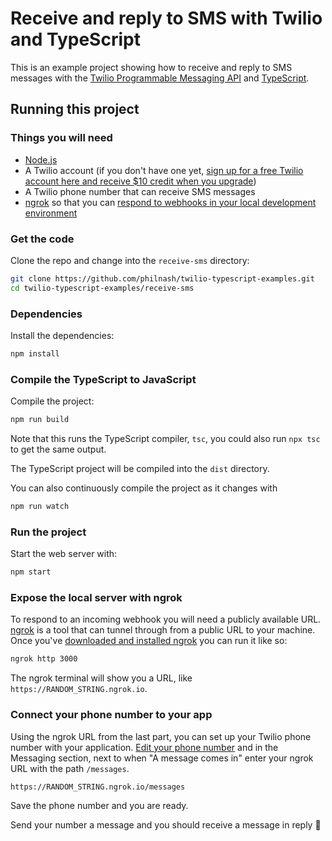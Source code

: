 # Receive and reply to SMS with Twilio and TypeScript

This is an example project showing how to receive and reply to SMS messages with the [Twilio Programmable Messaging API](https://www.twilio.com/docs/sms/api) and [TypeScript](https://www.typescriptlang.org/).

## Running this project

### Things you will need

* [Node.js](https://nodejs.org/en/)
* A Twilio account (if you don't have one yet, [sign up for a free Twilio account here and receive $10 credit when you upgrade](https://twil.io/philnash))
* A Twilio phone number that can receive SMS messages
* [ngrok](https://ngrok.com/) so that you can [respond to webhooks in your local development environment](https://www.twilio.com/blog/2015/09/6-awesome-reasons-to-use-ngrok-when-testing-webhooks.html)

### Get the code

Clone the repo and change into the `receive-sms` directory:

```bash
git clone https://github.com/philnash/twilio-typescript-examples.git
cd twilio-typescript-examples/receive-sms
```

### Dependencies

Install the dependencies:

```bash
npm install
```

### Compile the TypeScript to JavaScript

Compile the project:

```bash
npm run build
```

Note that this runs the TypeScript compiler, `tsc`, you could also run `npx tsc` to get the same output.

The TypeScript project will be compiled into the `dist` directory.

You can also continuously compile the project as it changes with

```bash
npm run watch
```

### Run the project

Start the web server with:

```bash
npm start
```

### Expose the local server with ngrok

To respond to an incoming webhook you will need a publicly available URL. [ngrok](https://ngrok.com) is a tool that can tunnel through from a public URL to your machine. Once you've [downloaded and installed ngrok](https://ngrok.com/download) you can run it like so:

```bash
ngrok http 3000
```

The ngrok terminal will show you a URL, like `https://RANDOM_STRING.ngrok.io`.

### Connect your phone number to your app

Using the ngrok URL from the last part, you can set up your Twilio phone number with your application. [Edit your phone number](https://www.twilio.com/console/phone-numbers/incoming) and in the Messaging section, next to when "A message comes in" enter your ngrok URL with the path `/messages`.

```
https://RANDOM_STRING.ngrok.io/messages
```

Save the phone number and you are ready.

Send your number a message and you should receive a message in reply 🎉